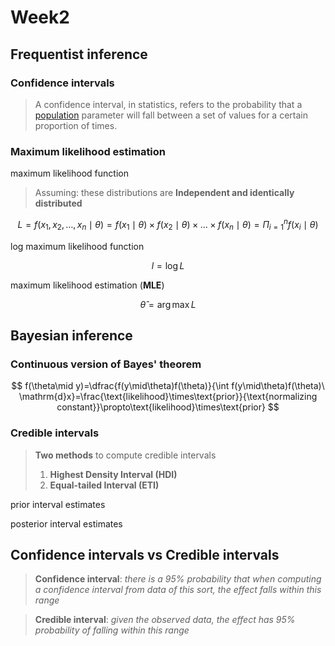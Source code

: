 # Week2

## Frequentist inference

### Confidence intervals

>A confidence interval, in statistics, refers to the probability that a [population](https://www.investopedia.com/terms/p/population.asp) parameter will fall between a set of values for a certain proportion of times.



### Maximum likelihood estimation

maximum likelihood function

> Assuming: these distributions are **Independent and identically distributed**

$$
L =f(x_1,x_2,\dots,x_n\mid\theta)=f(x_1\mid\theta)\times f(x_2\mid\theta)\times \dots\times f(x_n\mid\theta)=\Pi_{i=1}^{n}f(x_i\mid\theta)
$$

log maximum likelihood function

$$
l = \log{L}
$$

maximum likelihood estimation (**MLE**)

$$
\hat{\theta}=\arg\max L
$$

## Bayesian inference



### Continuous version of Bayes' theorem

$$
f(\theta\mid y)=\dfrac{f(y\mid\theta)f(\theta)}{\int f(y\mid\theta)f(\theta)\ \mathrm{d}x}=\frac{\text{likelihood}\times\text{prior}}{\text{normalizing constant}}\propto\text{likelihood}\times\text{prior}
$$

### Credible intervals

> **Two methods** to compute credible intervals
>
> 1. **Highest Density Interval (HDI)**
> 2. **Equal-tailed Interval (ETI)**

prior interval estimates

posterior interval estimates

## Confidence intervals vs Credible intervals

> **Confidence interval**: *there is a 95% probability that when computing a confidence interval from data of this sort, the effect falls within this range*

 

> **Credible interval**: *given the observed data, the effect has 95% probability of falling within this range*
